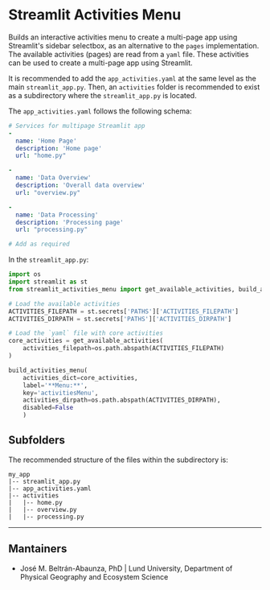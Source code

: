# Streamlit Activities Menu

Builds an interactive activities menu to create a multi-page app using Streamlit's sidebar selectbox, as an alternative to the `pages` implementation. The available activities (pages) are read from a `yaml` file. These activities can be used to create a multi-page app using Streamlit.

It is recommended to add the `app_activities.yaml` at the same level as the main `streamlit_app.py`. Then, an `activities` folder is recommended to exist as a subdirectory where the `streamlit_app.py` is located.

The `app_activities.yaml` follows the following schema:

```yaml
# Services for multipage Streamlit app
-
  name: 'Home Page'
  description: 'Home page'
  url: "home.py"

-
  name: 'Data Overview'
  description: 'Overall data overview'
  url: "overview.py"

- 
  name: 'Data Processing'
  description: 'Processing page'
  url: "processing.py"

# Add as required
```

In the `streamlit_app.py`:

```python
import os
import streamlit as st
from streamlit_activities_menu import get_available_activities, build_activities_menu

# Load the available activities
ACTIVITIES_FILEPATH = st.secrets['PATHS']['ACTIVITIES_FILEPATH']
ACTIVITIES_DIRPATH = st.secrets['PATHS']['ACTIVITIES_DIRPATH']

# Load the `yaml` file with core activities    
core_activities = get_available_activities(
    activities_filepath=os.path.abspath(ACTIVITIES_FILEPATH)        
)

build_activities_menu(
    activities_dict=core_activities, 
    label='**Menu:**', 
    key='activitiesMenu', 
    activities_dirpath=os.path.abspath(ACTIVITIES_DIRPATH),
    disabled=False
    )
```

## Subfolders

The recommended structure of the files within the subdirectory is:

```shell
my_app
|-- streamlit_app.py
|-- app_activities.yaml
|-- activities
|   |-- home.py
|   |-- overview.py
|   |-- processing.py
```

---
## Mantainers

* José M. Beltrán-Abaunza, PhD | Lund University, Department of Physical Geography and Ecosystem Science 